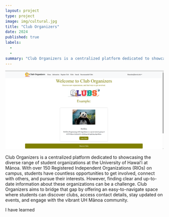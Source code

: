 ```yaml
---
layout: project
type: project
image: img/cultural.jpg
title: "Club Organizers"
date: 2024
published: true
labels:
  -
  - 
summary: "Club Organizers is a centralized platform dedicated to showcasing the diverse range of student organizations at the University of Hawaiʻi at Mānoa"
---
```


<img class="img-fluid" src="../img/M3HomePage.png">

  Club Organizers is a centralized platform dedicated to showcasing the diverse range of student organizations at the University of Hawaiʻi at Mānoa. With over 150 Registered Independent Organizations (RIOs) on campus, students have countless opportunities to get involved, connect with others, and pursue their interests. However, finding clear and up-to-date information about these organizations can be a challenge. Club Organizers aims to bridge that gap by offering an easy-to-navigate space where students can discover clubs, access contact details, stay updated on events, and engage with the vibrant UH Mānoa community.

I have learned

